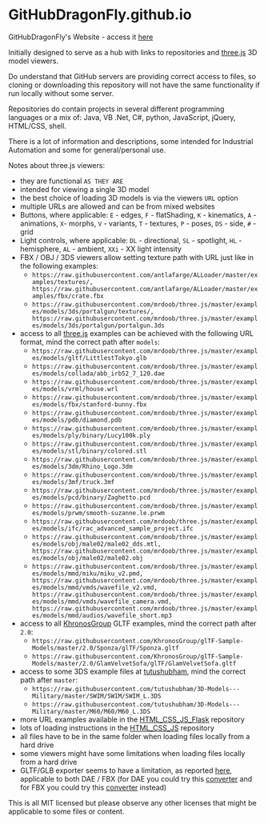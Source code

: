 # GitHubDragonFly.github.io
GitHubDragonFly's Website - access it [here](https://githubdragonfly.github.io)

Initially designed to serve as a hub with links to repositories and [three.js](https://threejs.org) 3D model viewers.

Do understand that GitHub servers are providing correct access to files, so cloning or downloading this repository will not have the same functionality if run locally without some server.

Repositories do contain projects in several different programming languages or a mix of: Java, VB .Net, C#, python, JavaScript, jQuery, HTML/CSS, shell.

There is a lot of information and descriptions, some intended for Industrial Automation and some for general/personal use.

Notes about three.js viewers:
 - they are functional `AS THEY ARE`
 - intended for viewing a single 3D model
 - the best choice of loading 3D models is via the viewers `URL` option
 - multiple URLs are allowed and can be from mixed websites
 - Buttons, where applicable: `E` - edges, `F` - flatShading, `K` - kinematics, `A` - animations, `X`- morphs, `V` - variants, `T` - textures, `P` - poses, `DS` - side, `#` - grid
 - Light controls, where applicable: `DL` - directional, `SL` - spotlight, `HL` - hemisphere, `AL` - ambient, `XXi` - XX light intensity
 - FBX / OBJ / 3DS viewers allow setting texture path with URL just like in the following examples:
   - `https://raw.githubusercontent.com/antlafarge/ALLoader/master/examples/textures/, https://raw.githubusercontent.com/antlafarge/ALLoader/master/examples/fbx/crate.fbx`
   - `https://raw.githubusercontent.com/mrdoob/three.js/master/examples/models/3ds/portalgun/textures/, https://raw.githubusercontent.com/mrdoob/three.js/master/examples/models/3ds/portalgun/portalgun.3ds`
 - access to all [three.js](https://github.com/mrdoob/three.js/tree/master/examples) examples can be achieved with the following URL format, mind the correct path after `models`:
   - `https://raw.githubusercontent.com/mrdoob/three.js/master/examples/models/gltf/LittlestTokyo.glb`
   - `https://raw.githubusercontent.com/mrdoob/three.js/master/examples/models/collada/abb_irb52_7_120.dae`
   - `https://raw.githubusercontent.com/mrdoob/three.js/master/examples/models/vrml/house.wrl`
   - `https://raw.githubusercontent.com/mrdoob/three.js/master/examples/models/fbx/stanford-bunny.fbx`
   - `https://raw.githubusercontent.com/mrdoob/three.js/master/examples/models/pdb/diamond.pdb`
   - `https://raw.githubusercontent.com/mrdoob/three.js/master/examples/models/ply/binary/Lucy100k.ply`
   - `https://raw.githubusercontent.com/mrdoob/three.js/master/examples/models/stl/binary/colored.stl`
   - `https://raw.githubusercontent.com/mrdoob/three.js/master/examples/models/3dm/Rhino_Logo.3dm`
   - `https://raw.githubusercontent.com/mrdoob/three.js/master/examples/models/3mf/truck.3mf`
   - `https://raw.githubusercontent.com/mrdoob/three.js/master/examples/models/pcd/binary/Zaghetto.pcd`
   - `https://raw.githubusercontent.com/mrdoob/three.js/master/examples/models/prwm/smooth-suzanne.le.prwm`
   - `https://raw.githubusercontent.com/mrdoob/three.js/master/examples/models/ifc/rac_advanced_sample_project.ifc`
   - `https://raw.githubusercontent.com/mrdoob/three.js/master/examples/models/obj/male02/male02_dds.mtl, https://raw.githubusercontent.com/mrdoob/three.js/master/examples/models/obj/male02/male02.obj`
   - `https://raw.githubusercontent.com/mrdoob/three.js/master/examples/models/mmd/miku/miku_v2.pmd, https://raw.githubusercontent.com/mrdoob/three.js/master/examples/models/mmd/vmds/wavefile_v2.vmd, https://raw.githubusercontent.com/mrdoob/three.js/master/examples/models/mmd/vmds/wavefile_camera.vmd, https://raw.githubusercontent.com/mrdoob/three.js/master/examples/models/mmd/audios/wavefile_short.mp3`
 - access to all [KhronosGroup](https://github.com/KhronosGroup/glTF-Sample-Models) GLTF examples, mind the correct path after `2.0`:
   - `https://raw.githubusercontent.com/KhronosGroup/glTF-Sample-Models/master/2.0/Sponza/glTF/Sponza.gltf`
   - `https://raw.githubusercontent.com/KhronosGroup/glTF-Sample-Models/master/2.0/GlamVelvetSofa/glTF/GlamVelvetSofa.gltf`
 - access to some 3DS example files at [tutushubham](https://github.com/tutushubham/3D-Models---Military), mind the correct path after `master`:
   - `https://raw.githubusercontent.com/tutushubham/3D-Models---Military/master/SWIM/SWIM/SWIM_L.3DS`
   - `https://raw.githubusercontent.com/tutushubham/3D-Models---Military/master/M60/M60/M60_L.3DS`
 - more URL examples available in the [HTML_CSS_JS_Flask](https://github.com/GitHubDragonFly/HTML_CSS_JS_Flask) repository
 - lots of loading instructions in the [HTML_CSS_JS](https://github.com/GitHubDragonFly/HTML_CSS_JS) repository
 - all files have to be in the same folder when loading files locally from a hard drive
 - some viewers might have some limitations when loading files locally from a hard drive
 - GLTF/GLB exporter seems to have a limitation, as reported [here](https://discourse.threejs.org/t/exporting-model-with-animations/6792), applicable to both DAE / FBX (for DAE you could try this [converter](https://github.com/KhronosGroup/COLLADA2GLTF) and for FBX you could try this [converter](https://github.com/facebookincubator/FBX2glTF) instead)

This is all MIT licensed but please observe any other licenses that might be applicable to some files or content.
